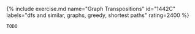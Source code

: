 {% include exercise.md name="Graph Transpositions" id="1442C" labels="dfs and similar, graphs, greedy, shortest paths" rating=2400 %}

```
TODO
```
